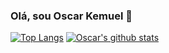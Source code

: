 ### Olá, sou Oscar Kemuel 👋

<!--
**oscarel/oscarel** is a ✨ _special_ ✨ repository because its `README.md` (this file) appears on your GitHub profile.

Here are some ideas to get you started:

- 🔭 I’m currently working on ...
- 🌱 I’m currently learning ...
- 👯 I’m looking to collaborate on ...
- 🤔 I’m looking for help with ...
- 💬 Ask me about ...
- 📫 How to reach me: ...
- 😄 Pronouns: ...
- ⚡ Fun fact: ...
-->

<!--![Anurag's github stats](https://github-readme-stats.vercel.app/api?username=oscarel&show_icons=true&theme=dracula)-->
[![Top Langs](https://github-readme-stats.vercel.app/api/top-langs/?username=oscarel&layout=compact&theme=dracula)](https://github.com/oscarel/github-readme-stats)
[![Oscar's github stats](https://github-readme-stats.vercel.app/api?username=oscarel&theme=dracula&show_icons=true)](https://github.com/oscarel/github-readme-stats)
